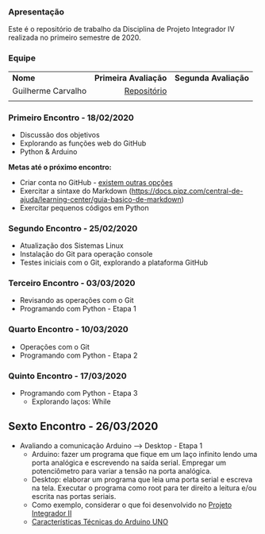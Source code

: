 ### Apresentação
Este é o repositório de trabalho da Disciplina de Projeto Integrador IV realizada no primeiro semestre de 2020.

### Equipe


|   |   |   |
|---|--:|:--|
| **Nome** |  **Primeira Avaliação**|**Segunda Avaliação** |
|Guilherme Carvalho |  [Repositório](https://github.com/carvalhoGuilherme/PI5)  | |
|   |   |   |


### Primeiro Encontro - 18/02/2020

* Discussão dos objetivos
* Explorando as funções web do GitHub 
* Python & Arduino

**Metas até o próximo encontro:**
* Criar conta no GitHub - [existem outras opções](https://pt.wikiversity.org/wiki/Github_x_Gitlab_x_Bitbucket)
* Exercitar a sintaxe do Markdown (https://docs.pipz.com/central-de-ajuda/learning-center/guia-basico-de-markdown)
* Exercitar pequenos códigos em Python

### Segundo Encontro - 25/02/2020
* Atualização dos Sistemas Linux
* Instalação do Git para operação console
* Testes iniciais com o Git, explorando a plataforma GitHub

### Terceiro Encontro - 03/03/2020
* Revisando as operações com o Git
* Programando com Python - Etapa 1

### Quarto Encontro - 10/03/2020
* Operações com o Git
* Programando com Python - Etapa 2

### Quinto Encontro - 17/03/2020
* Programando com Python - Etapa 3 
  * Explorando laços: While

## Sexto Encontro - 26/03/2020
* Avaliando a comunicação Arduino --> Desktop - Etapa 1
  * Arduino: fazer um programa que fique em um laço infinito lendo uma porta analógica e escrevendo na saída serial. Empregar um potenciômetro para variar a tensão na porta analógica.
  * Desktop: elaborar um programa que leia uma porta serial e escreva na tela. Executar o programa como root para ter direito a leitura e/ou escrita nas portas seriais.
  * Como exemplo, considerar o que foi desenvolvido no [Projeto Integrador II](http://olaria.ucpel.edu.br/pi2/)
  * [Características Técnicas do Arduino UNO](https://www.embarcados.com.br/arduino-uno/)
